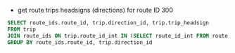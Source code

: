 - get route trips headsigns (directions) for route ID 300


```sql
SELECT route_ids.route_id, trip.direction_id, trip.trip_headsign
FROM trip
JOIN route_ids ON trip.route_id_int IN (SELECT route_id_int FROM route WHERE route_id IN ("300"))
GROUP BY route_ids.route_id, trip.direction_id
```